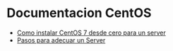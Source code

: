 # Documentacion CentOS 


* [Como instalar CentOS 7 desde cero para un server](guia/comoinstalarcentos.rst)
* [Pasos para adecuar un Server](guia/comoadecuarunserver.rst)
